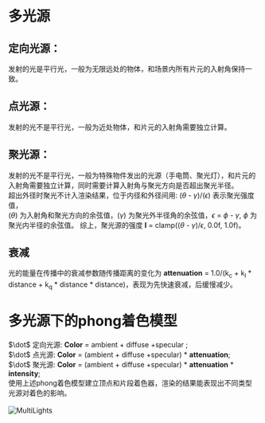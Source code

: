 # 多光源 
## 定向光源：
发射的光是平行光，一般为无限远处的物体，和场景内所有片元的入射角保持一致。
## 点光源：
发射的光不是平行光，一般为近处物体，和片元的入射角需要独立计算。
## 聚光源：
发射的光不是平行光，一般为特殊物件发出的光源（手电筒、聚光灯），和片元的入射角需要独立计算，同时需要计算入射角与聚光方向是否超出聚光半径。<br>
超出外径时聚光不计入渲染结果，位于内径和外径间用: ($\theta$ - $\gamma$)/($\epsilon$) 表示聚光强度值，<br>
($\theta$) 为入射角和聚光方向的余弦值，($\gamma$) 为聚光外半径角的余弦值，$\epsilon$ = $\phi$ - $\gamma$, $\phi$ 为聚光内半径的余弦值。
综上，聚光源的强度 $\mathbf{I}$ = clamp(($\theta$ - $\gamma$)/$\epsilon$, 0.0f, 1.0f)。
## 衰减
光的能量在传播中的衰减参数随传播距离的变化为 $\mathbf{attenuation}$ = 1.0/(k<sub>c</sub> + k<sub>l</sub> * distance + k<sub>q</sub> * distance * distance)，表现为先快速衰减，后缓慢减少。
# 多光源下的phong着色模型
$\dot$ 定向光源: $\mathbf{Color}$ = ambient + diffuse +specular ; <br>
$\dot$ 点光源: $\mathbf{Color}$ = (ambient + diffuse +specular) * $\mathbf{attenuation}$; <br>
$\dot$ 聚光源: $\mathbf{Color}$ = (ambient + diffuse +specular) * $\mathbf{attenuation}$ * $\mathbf{intensity}$; <br>
使用上述phong着色模型建立顶点和片段着色器，渲染的结果能表现出不同类型光源对着色的影响。<br>
<br>![MultiLights](https://github.com/xietinghao/LearnOpenGL/tree/main/MultiLights/MultiLights.gif)<br>
